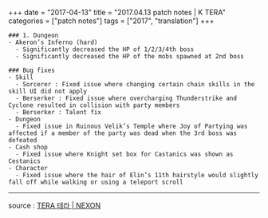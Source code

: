 +++
date = "2017-04-13"
title = "2017.04.13 patch notes | K TERA"
categories = ["patch notes"]
tags = ["2017", "translation"]
+++

```
### 1. Dungeon
- Akeron’s Inferno (hard)
  - Significantly decreased the HP of 1/2/3/4th boss
  - Significantly decreased the HP of the mobs spawned at 2nd boss

### Bug fixes
- Skill
  - Sorcerer : Fixed issue where changing certain chain skills in the skill UI did not apply
  - Berserker : Fixed issue where overcharging Thunderstrike and Cyclone resulted in collision with party members
  - Berserker : Talent fix
- Dungeon
  - Fixed issue in Ruinous Velik’s Temple where Joy of Partying was affected if a member of the party was dead when the 3rd boss was defeated
- Cash shop
  - Fixed issue where Knight set box for Castanics was shown as Cestanics
- Character
  - Fixed issue where the hair of Elin’s 11th hairstyle would slightly fall off while walking or using a teleport scroll
```

----

source : [TERA 테라 | NEXON](http://tera.nexon.com/news/update/view.aspx?n4articlesn=273)
